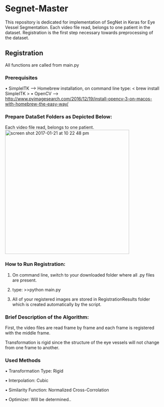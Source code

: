 # Segnet-Master
This repository is dedicated for implementation of SegNet in Keras for Eye Vessel Segmentation. Each video file read, belongs to one patient in the dataset. Registration is the first step necessary towards preprocessing of the dataset. 

## Registration

All functions are called from main.py 

### Prerequisites
• SimpleITK --> Homebrew installation, on command line type:  < brew install SimpleITK > 
• OpenCV    --> http://www.pyimagesearch.com/2016/12/19/install-opencv-3-on-macos-with-homebrew-the-easy-way/

### Prepare DataSet Folders as Depicted Below:
Each video file read, belongs to one patient.
<img width="405" alt="screen shot 2017-01-21 at 10 22 48 pm" src="https://cloud.githubusercontent.com/assets/19553239/22179650/4115fe8c-e028-11e6-9748-8172b629237c.png">

    
### How to Run Registration:
1) On command line, switch to your downloaded folder where all .py files are present.

2) type: >>python main.py     

3) All of your registered images are stored in RegistrationResults folder which is created automatically by the script.

### Brief Description of the Algorithm:
First, the video files are read frame by frame and each frame is registered with the middle frame.

Transformation is rigid since the structure of the eye vessels will not change from one frame to another.


### Used Methods 
• Transformation Type: Rigid

• Interpolation: Cubic

• Similarity Function: Normalized Cross-Corrolation

• Optimizer: Will be determined..



